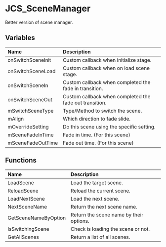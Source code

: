 # JCS_SceneManager

Better version of scene manager.

## Variables

| Name              | Description                                             |
|:------------------|:--------------------------------------------------------|
| onSwitchSceneInit | Custom callback when initialize stage.                  |
| onSwitchSceneLoad | Custom callback when on load scene stage.               |
| onSwitchSceneIn   | Custom callback when completed the fade in transition.  |
| onSwitchSceneOut  | Custom callback when completed the fade out transition. |
| mSwitchSceneType  | Type/Method to switch the scene.                        |
| mAlign            | Which direction to fade slide.                          |
| mOverrideSetting  | Do this scene using the specific setting.               |
| mSceneFadeInTime  | Fade in time. (For this scene)                          |
| mSceneFadeOutTime | Fade out time. (For this scene)                         |

## Functions

| Name                 | Description                             |
|:---------------------|:----------------------------------------|
| LoadScene            | Load the target scene.                  |
| ReloadScene          | Reload the current scene.               |
| LoadNextScene        | Load the next scene.                    |
| NextSceneName        | Return the next scene name.             |
| GetSceneNameByOption | Return the scene name by their options. |
| IsSwitchingScene     | Check is loading the scene or not.      |
| GetAllScenes         | Return a list of all scenes.            |
